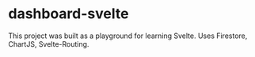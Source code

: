 # dashboard-svelte
This project was built as a playground for learning Svelte. Uses Firestore, ChartJS, Svelte-Routing.
